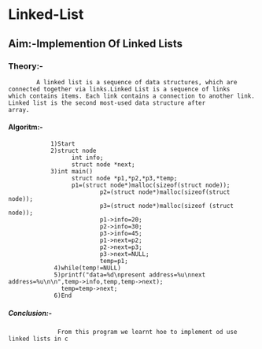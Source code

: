 # Linked-List
## Aim:-Implemention Of Linked Lists
### Theory:-
            A linked list is a sequence of data structures, which are connected together via links.Linked List is a sequence of links                 which contains items. Each link contains a connection to another link. Linked list is the second most-used data structure after             array.
#### Algoritm:-
                1)Start
                2)struct node
	                  int info;
	                  struct node *next;
                3)int main()
	                  struct node *p1,*p2,*p3,*temp;
	                  p1=(struct node*)malloc(sizeof(struct node));
                              p2=(struct node*)malloc(sizeof(struct node));
                              p3=(struct node*)malloc(sizeof (struct node));
                              p1->info=20;
                              p2->info=30;
                              p3->info=45;
                              p1->next=p2;
                              p2->next=p3;
                              p3->next=NULL;
                              temp=p1;
                 4)while(temp!=NULL)
                 5)printf("data=%d\npresent address=%u\nnext address=%u\n\n",temp->info,temp,temp->next);
                   temp=temp->next;
                 6)End
##### Conclusion:-
                  From this program we learnt hoe to implement od use linked lists in c
